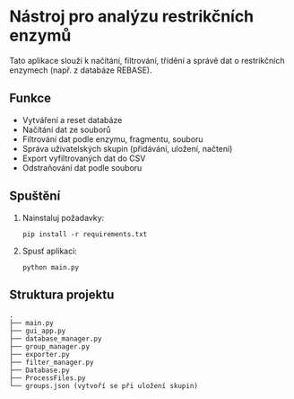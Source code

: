 # Nástroj pro analýzu restrikčních enzymů

Tato aplikace slouží k načítání, filtrování, třídění a správě dat o restrikčních enzymech (např. z databáze REBASE).

## Funkce
- Vytváření a reset databáze
- Načítání dat ze souborů
- Filtrování dat podle enzymu, fragmentu, souboru
- Správa uživatelských skupin (přidávání, uložení, načtení)
- Export vyfiltrovaných dat do CSV
- Odstraňování dat podle souboru

## Spuštění
1. Nainstaluj požadavky:
   ```
   pip install -r requirements.txt
   ```

2. Spusť aplikaci:
   ```
   python main.py
   ```

## Struktura projektu

```
.
├── main.py
├── gui_app.py
├── database_manager.py
├── group_manager.py
├── exporter.py
├── filter_manager.py
├── Database.py
├── ProcessFiles.py
└── groups.json (vytvoří se při uložení skupin)
```

